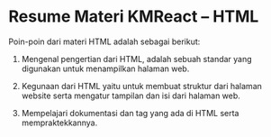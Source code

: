 # Resume Materi KMReact – HTML

Poin-poin dari materi HTML adalah sebagai berikut:

1. Mengenal pengertian dari HTML, adalah sebuah standar yang digunakan untuk menampilkan halaman web. 

2. Kegunaan dari HTML yaitu untuk membuat struktur dari halaman website serta mengatur tampilan dan isi dari halaman web.

3. Mempelajari dokumentasi dan tag yang ada di HTML serta mempraktekkannya.